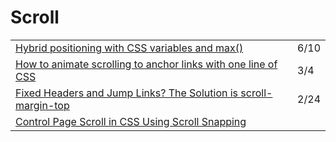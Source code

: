 # Scroll

|  |  |
| :--- | :--- |
| [Hybrid positioning with CSS variables and max\(\)](https://lea.verou.me/2020/06/hybrid-positioning-with-css-variables-and-max/?utm_source=CSS-Weekly&utm_campaign=Issue-414&utm_medium=email) | 6/10 |
| [How to animate scrolling to anchor links with one line of CSS](https://gomakethings.com/how-to-animate-scrolling-to-anchor-links-with-one-line-of-css/?mc_cid=9ad2a34472&mc_eid=[UNIQID]) | 3/4 |
| [Fixed Headers and Jump Links? The Solution is scroll-margin-top](https://css-tricks.com/fixed-headers-and-jump-links-the-solution-is-scroll-margin-top/) | 2/24 |
| [Control Page Scroll in CSS Using Scroll Snapping](https://alligator.io/css/scroll-snapping/) |  |

